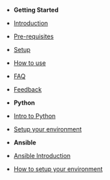 - **Getting Started**
- [Introduction](overview.md)
- [Pre-requisites](pre-requisites.md)
- [Setup](setup.md)
- [How to use](how-to-use.md)
- [FAQ](faq.md)
- [Feedback](feedback.md)


- **Python**
- [Intro to Python](samples/intro.md)
- [Setup your environment](samples/setup.md)


- **Ansible**
- [Ansible Introduction](samples/intro.md)
- [How to setup your environment](samples/setup.md)

